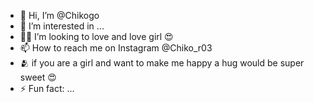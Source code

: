 - 👋 Hi, I’m @Chikogo
- 👀 I’m interested in ...
- 🌹💞 I’m looking to love and love girl 😍
- 📫 How to reach me on Instagram @Chiko_r03
- 🫂 if you are a girl and want to make me happy a hug would be super sweet 😍
- ⚡ Fun fact: ...

<!---
Chikogo/Chikogo is a ✨ special ✨ repository because its `README.md` (this file) appears on your GitHub profile.
You can click the Preview link to take a look at your changes.
--->
